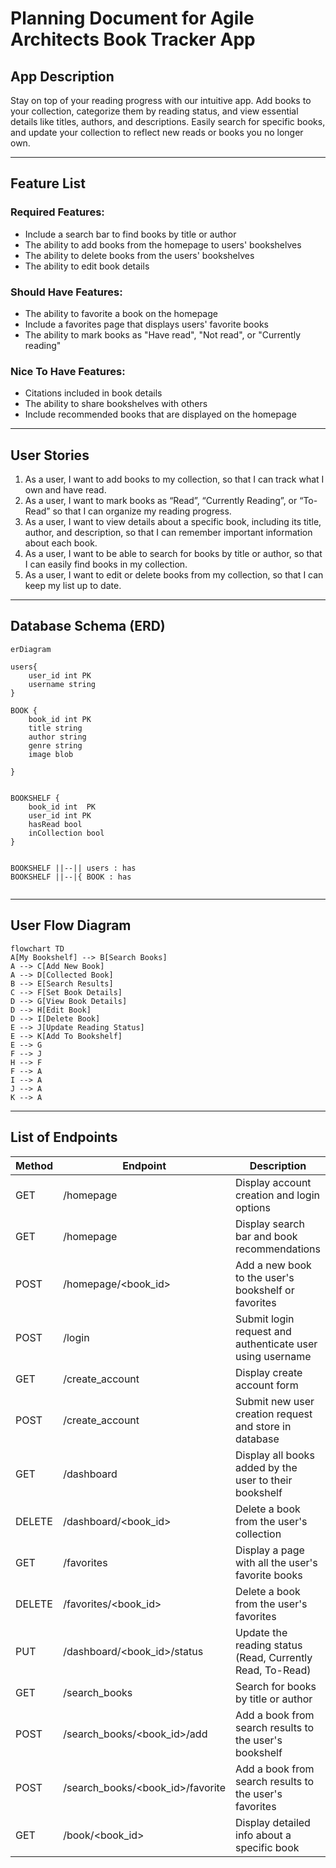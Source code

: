 # Planning Document for Agile Architects Book Tracker App

## App Description
Stay on top of your reading progress with our intuitive app. Add books to your collection, categorize them by reading status, and view essential details like titles, authors, and descriptions. Easily search for specific books, and update your collection to reflect new reads or books you no longer own.

---
## Feature List

### Required Features:
* Include a search bar to find books by title or author
* The ability to add books from the homepage to users' bookshelves
* The ability to delete books from the users' bookshelves
* The ability to edit book details

### Should Have Features:
* The ability to favorite a book on the homepage
* Include a favorites page that displays users' favorite books
* The ability to mark books as "Have read", "Not read", or "Currently reading"

### Nice To Have Features:
* Citations included in book details
* The ability to share bookshelves with others
* Include recommended books that are displayed on the homepage
---
## User Stories

1. As a user, I want to add books to my collection, so that I can track what I own and have read.
2. As a user, I want to mark books as “Read”, “Currently Reading”,  or “To-Read” so that I can organize my reading progress.
3. As a user, I want to view details about a specific book, including its title, author, and description, so that I can remember important information about each book.
4. As a user, I want to be able to search for books by title or author, so that I can easily find books in my collection.
5. As a user, I want to edit or delete books from my collection, so that I can keep my list up to date. 

---
## Database Schema (ERD)

```mermaid
erDiagram

users{
    user_id int PK
    username string
}

BOOK {
    book_id int PK
    title string
    author string
    genre string
    image blob
    
}


BOOKSHELF {
    book_id int  PK
    user_id int PK
    hasRead bool
    inCollection bool
}


BOOKSHELF ||--|| users : has
BOOKSHELF ||--|{ BOOK : has


```
---
## User Flow Diagram

```mermaid
flowchart TD
A[My Bookshelf] --> B[Search Books]
A --> C[Add New Book]
A --> D[Collected Book]
B --> E[Search Results]
C --> F[Set Book Details]
D --> G[View Book Details]
D --> H[Edit Book]
D --> I[Delete Book]
E --> J[Update Reading Status]
E --> K[Add To Bookshelf]
E --> G
F --> J
H --> F
F --> A
I --> A
J --> A
K --> A
```
---
## List of Endpoints

| Method | Endpoint | Description | Authorization |
|--------|----------|-------------|---------------|
| GET    | /homepage | Display account creation and login options | Everyone |
| GET    | /homepage | Display search bar and book recommendations | User |
| POST   | /homepage/<book_id> | Add a new book to the user's bookshelf or favorites | User |
| POST   | /login | Submit login request and authenticate user using username | Everyone |
| GET    | /create_account | Display create account form | Everyone |
| POST   | /create_account | Submit new user creation request and store in database | Everyone |
| GET    | /dashboard | Display all books added by the user to their bookshelf | User |
| DELETE | /dashboard/<book_id> | Delete a book from the user's collection | User |
| GET    | /favorites | Display a page with all the user's favorite books | User |
| DELETE | /favorites/<book_id> | Delete a book from the user's favorites | User |
| PUT    | /dashboard/<book_id>/status | Update the reading status (Read, Currently Read, To-Read) | User |
| GET    | /search_books | Search for books by title or author | User |
| POST   | /search_books/<book_id>/add | Add a book from search results to the user's bookshelf | User |
| POST   | /search_books/<book_id>/favorite | Add a book from search results to the user's favorites | User |
| GET    | /book/<book_id> | Display detailed info about a specific book | User |
